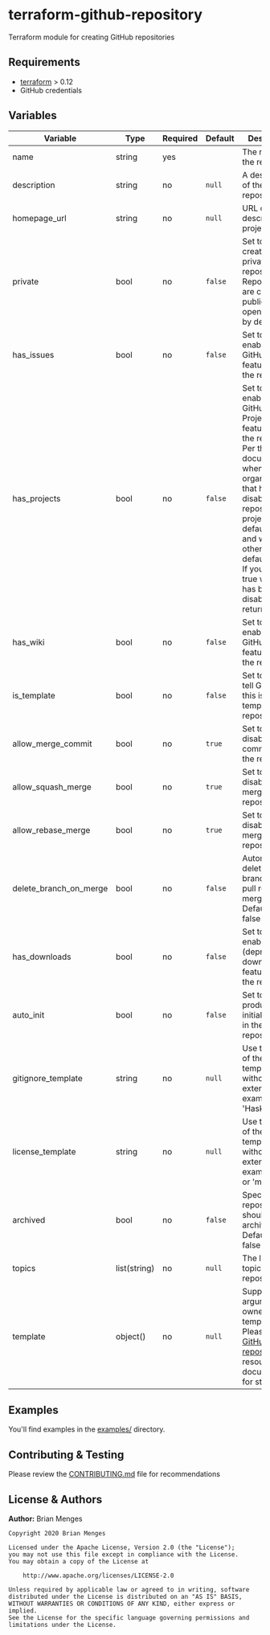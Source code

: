 # terraform-github-repository

Terraform module for creating GitHub repositories

## Requirements

- [terraform](https://www.terraform.io/downloads.html) > 0.12
- GitHub credentials

## Variables

| Variable | Type | Required | Default | Description |
| -------- | ---- | -------- | ------- | ----------- |
| name | string | yes |  | The name of the repository |
| description | string | no | `null` | A description of the repository |
| homepage_url | string | no | `null` | URL of a page description the project |
| private | bool | no | `false` | Set to true to create a private repository. Repositories are created as public (e.g. open source) by default |
| has_issues | bool | no | `false` | Set to true to enable the GitHub Issues features on the repository |
| has_projects | bool | no | `false` | Set to true to enable the GitHub Projects features on the repository. Per the GitHub documentation when in an organization that has disabled repository projects it will default to false and will otherwise default to true. If you specify true when it has been disabled it will return an error |
| has_wiki | bool | no | `false` | Set to true to enable the GitHub Wiki features on the repository |
| is_template | bool | no | `false` | Set to true to tell GitHub that this is a template repository |
| allow_merge_commit | bool | no | `true` | Set to false to disable merge commits on the repository |
| allow_squash_merge | bool | no | `true` | Set to false to disable squash merges on the repository |
| allow_rebase_merge | bool | no | `true` | Set to false to disable rebase merges on the repository |
| delete_branch_on_merge | bool | no | `false` | Automatically delete head branch after a pull request is merged. Defaults to false |
| has_downloads | bool | no | `false` | Set to true to enable the (deprecated) downloads features on the repository |
| auto_init | bool | no | `false` | Set to true to produce an initial commit in the repository |
| gitignore_template | string | no | `null` | Use the name of the template without the extension. For example, 'Haskell' |
| license_template | string | no | `null` | Use the name of the template without the extension. For example, 'mit' or 'mpl-2.0' |
| archived | bool | no | `false` | Specifies if the repository should be archived. Defaults to false |
| topics | list(string) | no | `null` | The list of topics of the repository |
| template | object() | no | `null` | Supports two arguments: owner, template. Please see the [GitHub repository](https://www.terraform.io/docs/providers/github/r/repository.html#template-repositories) resource documentation for structure. |

## Examples

You'll find examples in the [examples/](examples) directory.

## Contributing & Testing

Please review the [CONTRIBUTING.md](CONTRIBUTING.md) file for recommendations

## License & Authors

**Author:** Brian Menges

```text
Copyright 2020 Brian Menges

Licensed under the Apache License, Version 2.0 (the "License");
you may not use this file except in compliance with the License.
You may obtain a copy of the License at

    http://www.apache.org/licenses/LICENSE-2.0

Unless required by applicable law or agreed to in writing, software
distributed under the License is distributed on an "AS IS" BASIS,
WITHOUT WARRANTIES OR CONDITIONS OF ANY KIND, either express or implied.
See the License for the specific language governing permissions and
limitations under the License.
```
